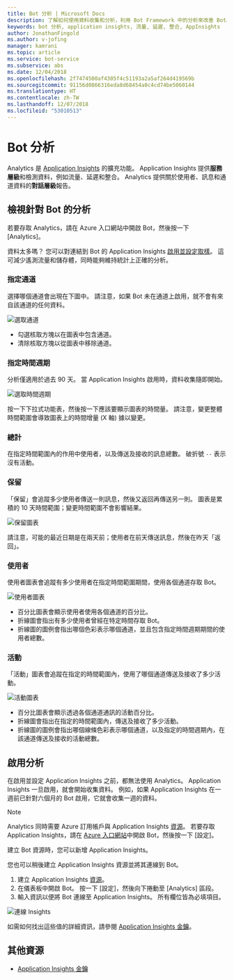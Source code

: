 ```yaml
---
title: Bot 分析 | Microsoft Docs
description: 了解如何使用資料收集和分析，利用 Bot Framework 中的分析來改善 Bot。
keywords: bot 分析, application insights, 流量, 延遲, 整合, AppInsights
author: JonathanFingold
ms.author: v-jofing
manager: kamrani
ms.topic: article
ms.service: bot-service
ms.subservice: abs
ms.date: 12/04/2018
ms.openlocfilehash: 2f7474500af4305f4c51193a2a5af264d419569b
ms.sourcegitcommit: 91156d0866316eda8d68454a0c4cd74be5060144
ms.translationtype: HT
ms.contentlocale: zh-TW
ms.lasthandoff: 12/07/2018
ms.locfileid: "53010513"
---
```

# <a name="bot-analytics"></a>Bot 分析

Analytics 是 [Application Insights](/azure/application-insights/app-insights-analytics) 的擴充功能。 Application Insights 提供**服務層級**和檢測資料，例如流量、延遲和整合。 Analytics 提供關於使用者、訊息和通道資料的**對話層級**報告。

## <a name="view-analytics-for-a-bot"></a>檢視針對 Bot 的分析

若要存取 Analytics，請在 Azure 入口網站中開啟 Bot，然後按一下 [Analytics]。

資料太多嗎？ 您可以對連結到 Bot 的 Application Insights [啟用並設定取樣](/azure/application-insights/app-insights-sampling)。 這可減少遙測流量和儲存體，同時能夠維持統計上正確的分析。

### <a name="specify-channel"></a>指定通道

選擇哪個通道會出現在下圖中。 請注意，如果 Bot 未在通道上啟用，就不會有來自該通道的任何資料。

![選取通道](~/media/analytics-channels.png)

* 勾選核取方塊以在圖表中包含通道。
* 清除核取方塊以從圖表中移除通道。

### <a name="specify-time-period"></a>指定時間週期

分析僅適用於過去 90 天。 當 Application Insights 啟用時，資料收集隨即開始。

![選取時間週期](~/media/analytics-timepick.png)

按一下下拉式功能表，然後按一下應該要顯示圖表的時間量。
請注意，變更整體時間範圍會導致圖表上的時間增量 (X 軸) 據以變更。

### <a name="grand-totals"></a>總計

在指定時間範圍內的作用中使用者，以及傳送及接收的訊息總數。
破折號 `--` 表示沒有活動。

### <a name="retention"></a>保留

「保留」會追蹤多少使用者傳送一則訊息，然後又返回再傳送另一則。
圖表是累積的 10 天時間範圍；變更時間範圍不會影響結果。

![保留圖表](~/media/analytics-retention.png)

請注意，可能的最近日期是在兩天前；使用者在前天傳送訊息，然後在昨天「返回」。

### <a name="user"></a>使用者

使用者圖表會追蹤有多少使用者在指定時間範圍期間，使用各個通道存取 Bot。

![使用者圖表](~/media/analytics-users.png)

* 百分比圖表會顯示使用者使用各個通道的百分比。
* 折線圖會指出有多少使用者曾經在特定時間存取 Bot。
* 折線圖的圖例會指出哪個色彩表示哪個通道，並且包含指定時間週期期間的使用者總數。

### <a name="activities"></a>活動

「活動」圖表會追蹤在指定的時間範圍內，使用了哪個通道傳送及接收了多少活動。

![活動圖表](~/media/analytics-activities.png)

* 百分比圖表會顯示透過各個通道通訊的活動百分比。
* 折線圖會指出在指定的時間範圍內，傳送及接收了多少活動。
* 折線圖的圖例會指出哪個線條色彩表示哪個通道，以及指定的時間週期內，在該通道傳送及接收的活動總數。

## <a name="enable-analytics"></a>啟用分析

在啟用並設定 Application Insights 之前，都無法使用 Analytics。 Application Insights 一旦啟用，就會開始收集資料。 例如，如果 Application Insights 在一週前已針對六個月的 Bot 啟用，它就會收集一週的資料。

> [!NOTE]
> Analytics 同時需要 Azure 訂用帳戶與 Application Insights [資源](/azure/application-insights/app-insights-create-new-resource)。
若要存取 Application Insights，請在 [Azure 入口網站](https://portal.azure.com/)中開啟 Bot，然後按一下 [設定]。

建立 Bot 資源時，您可以新增 Application Insights。

您也可以稍後建立 Application Insights 資源並將其連線到 Bot。

1. 建立 Application Insights [資源](/azure/application-insights/app-insights-create-new-resource)。
2. 在儀表板中開啟 Bot。 按一下 [設定]，然後向下捲動至 [Analytics] 區段。
3. 輸入資訊以便將 Bot 連線至 Application Insights。 所有欄位皆為必填項目。

![連線 Insights](~/media/analytics-enable.png)

<!--Snip: As of 12/04/2018, parts of this appear to be out of date. However, ~/bot-service-resources-app-insights-keys.md appears to be up to date.

### AppInsights Instrumentation Key

To find this value, open the Application Insights resource for your bot and navigate to **Configure** > **Properties**.

### AppInsights API key

Provide an Azure App Insights API key. Learn how to [generate a new API key](https://dev.applicationinsights.io/documentation/Authorization/API-key-and-App-ID). Only **Read** permission is required.

### AppInsights Application ID

To find this value, open Application Insights and navigate to **Configure** > **API Access**.

/Snip-->

如需如何找出這些值的詳細資訊，請參閱 [Application Insights 金鑰](~/bot-service-resources-app-insights-keys.md)。

## <a name="additional-resources"></a>其他資源
* [Application Insights 金鑰](~/bot-service-resources-app-insights-keys.md)